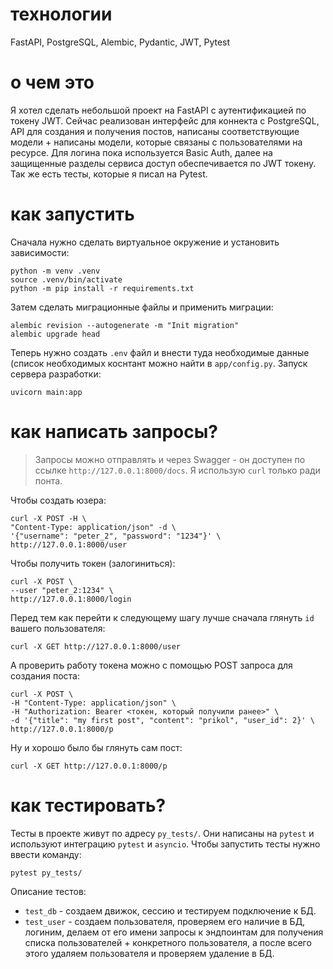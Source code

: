 # технологии #
FastAPI, PostgreSQL, Alembic, Pydantic, JWT, Pytest

# о чем это #
Я хотел сделать небольшой проект на FastAPI с аутентификацией по токену JWT. Сейчас реализован интерфейс для коннекта с PostgreSQL, API для создания и получения постов, написаны соответствующие модели + написаны модели, которые связаны с пользователями на ресурсе. Для логина пока используется Basic Auth, далее на защищенные разделы сервиса доступ обеспечивается по JWT токену. Так же есть тесты, которые я писал на Pytest.

# как запустить #
Сначала нужно сделать виртуальное окружение и установить зависимости:
```
python -m venv .venv
source .venv/bin/activate
python -m pip install -r requirements.txt
```
Затем сделать миграционные файлы и применить миграции:
```
alembic revision --autogenerate -m "Init migration"
alembic upgrade head
```
Теперь нужно создать `.env` файл и внести туда необходимые данные (список необходимых коснтант можно найти в `app/config.py`.
Запуск сервера разработки:
```
uvicorn main:app
```
# как написать запросы? #

> Запросы можно отправлять и через Swagger - он доступен по ссылке `http://127.0.0.1:8000/docs`. Я использую `curl` только ради понта.

Чтобы создать юзера:
```
curl -X POST -H \
"Content-Type: application/json" -d \
'{"username": "peter_2", "password": "1234"}' \
http://127.0.0.1:8000/user
```
Чтобы получить токен (залогиниться):
```
curl -X POST \
--user "peter_2:1234" \
http://127.0.0.1:8000/login
```
Перед тем как перейти к следующему шагу лучше сначала глянуть `id` вашего пользователя:
```
curl -X GET http://127.0.0.1:8000/user
```
A проверить работу токена можно с помощью POST запроса для создания поста:
```
curl -X POST \
-H "Content-Type: application/json" \
-H "Authorization: Bearer <токен, который получили ранее>" \
-d '{"title": "my first post", "content": "prikol", "user_id": 2}' \
http://127.0.0.1:8000/p
```
Ну и хорошо было бы глянуть сам пост:
```
curl -X GET http://127.0.0.1:8000/p
```
# как тестировать? #
Тесты в проекте живут по адресу `py_tests/`. Они написаны на `pytest` и используют интеграцию `pytest` и `asyncio`. Чтобы запустить тесты нужно ввести команду:
```
pytest py_tests/
```
Описание тестов:
- `test_db` - создаем движок, сессию и тестируем подключение к БД.
- `test_user` - создаем пользователя, проверяем его наличие в БД, логиним, делаем от его имени запросы к эндпоинтам для получения списка пользователей + конкретного пользователя, а после всего этого удаляем пользователя и проверяем удаление в БД.
